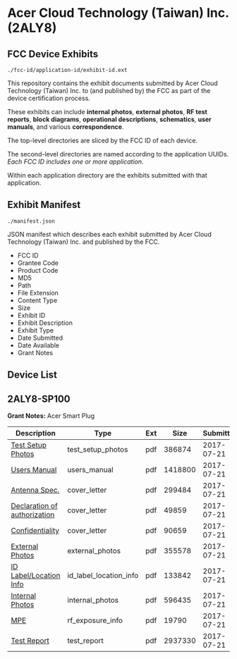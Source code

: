 # Acer Cloud Technology (Taiwan) Inc. (2ALY8)
## FCC Device Exhibits

```
./fcc-id/application-id/exhibit-id.ext
```

This repository contains the exhibit documents submitted by Acer Cloud Technology (Taiwan) Inc. to (and published by) the FCC as part of the device certification process.

These exhibits can include **internal photos**, **external photos**, **RF test reports**, **block diagrams**, **operational descriptions**, **schematics**, **user manuals**, and various **correspondence**.

The top-level directories are sliced by the FCC ID of each device.

The second-level directories are named according to the application UUIDs. *Each FCC ID includes one or more application.*

Within each application directory are the exhibits submitted with that application. 

## Exhibit Manifest

```
./manifest.json
```

JSON manifest which describes each exhibit submitted by Acer Cloud Technology (Taiwan) Inc. and published by the FCC.

- FCC ID
- Grantee Code
- Product Code
- MD5
- Path
- File Extension
- Content Type
- Size
- Exhibit ID
- Exhibit Description
- Exhibit Type
- Date Submitted
- Date Available
- Grant Notes

## Device List
## 2ALY8-SP100
**Grant Notes:** Acer Smart Plug

| Description | Type | Ext | Size | Submitted | Available |
| ----------- | ---- | --- | ---- | --------- | --------- |
| [Test Setup Photos](2ALY8-SP100/ca88ac6ff50239c3a2ffcbf81f496e24/3475300.pdf) | test_setup_photos | pdf | 386874 | 2017-07-21 | 2017-07-25 |
| [Users Manual](2ALY8-SP100/ca88ac6ff50239c3a2ffcbf81f496e24/3475309.pdf) | users_manual | pdf | 1418800 | 2017-07-21 | 2017-07-25 |
| [Antenna Spec.](2ALY8-SP100/ca88ac6ff50239c3a2ffcbf81f496e24/3475204.pdf) | cover_letter | pdf | 299484 | 2017-07-21 | 2017-07-25 |
| [Declaration of authorization](2ALY8-SP100/ca88ac6ff50239c3a2ffcbf81f496e24/3475220.pdf) | cover_letter | pdf | 49859 | 2017-07-21 | 2017-07-25 |
| [Confidentiality](2ALY8-SP100/ca88ac6ff50239c3a2ffcbf81f496e24/3475225.pdf) | cover_letter | pdf | 90659 | 2017-07-21 | 2017-07-25 |
| [External Photos](2ALY8-SP100/ca88ac6ff50239c3a2ffcbf81f496e24/3475221.pdf) | external_photos | pdf | 355578 | 2017-07-21 | 2017-07-25 |
| [ID Label/Location Info](2ALY8-SP100/ca88ac6ff50239c3a2ffcbf81f496e24/3475296.pdf) | id_label_location_info | pdf | 133842 | 2017-07-21 | 2017-07-25 |
| [Internal Photos](2ALY8-SP100/ca88ac6ff50239c3a2ffcbf81f496e24/3475239.pdf) | internal_photos | pdf | 596435 | 2017-07-21 | 2017-07-25 |
| [MPE](2ALY8-SP100/ca88ac6ff50239c3a2ffcbf81f496e24/3475228.pdf) | rf_exposure_info | pdf | 19790 | 2017-07-21 | 2017-07-25 |
| [Test Report](2ALY8-SP100/ca88ac6ff50239c3a2ffcbf81f496e24/3475230.pdf) | test_report | pdf | 2937330 | 2017-07-21 | 2017-07-25 |
